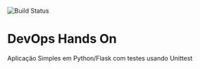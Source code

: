 ![Build Status](https://github.com/lucianosilva/devopslab/actions/workflows/pipeline.yml/badge.svg)
# DevOps Hands On
Aplicação Simples em Python/Flask com testes usando Unittest